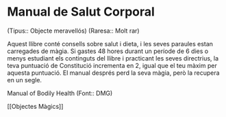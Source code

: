 # Manual de Salut Corporal

(Tipus:: Objecte meravellós) (Raresa:: Molt rar)

Aquest llibre conté consells sobre salut i dieta, i les seves paraules estan carregades de màgia. Si gastes 48 hores durant un període de 6 dies o menys estudiant els continguts del llibre i practicant les seves directrius, la teva puntuació de Constitució incrementa en 2, igual que el teu màxim per aquesta puntuació. El manual després perd la seva màgia, però la recupera en un segle.

Manual of Bodily Health (Font:: DMG)

[[Objectes Màgics]]